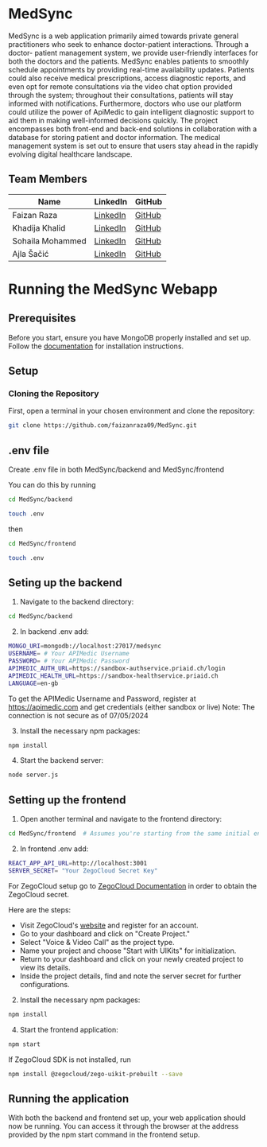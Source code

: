 # MedSync

MedSync is a web application primarily aimed towards private general
practitioners who seek to enhance doctor-patient interactions. Through a doctor-
patient management system, we provide user-friendly interfaces for both the
doctors and the patients. MedSync enables patients to smoothly schedule
appointments by providing real-time availability updates. Patients could also
receive medical prescriptions, access diagnostic reports, and even opt for remote
consultations via the video chat option provided through the system; throughout
their consultations, patients will stay informed with notifications. Furthermore,
doctors who use our platform could utilize the power of ApiMedic to gain intelligent
diagnostic support to aid them in making well-informed decisions quickly. The
project encompasses both front-end and back-end solutions in collaboration with
a database for storing patient and doctor information. The medical management
system is set out to ensure that users stay ahead in the rapidly evolving digital
healthcare landscape.

## Team Members

| Name              | LinkedIn                                | GitHub                                 |
|-------------------|-----------------------------------------|----------------------------------------|
| Faizan Raza       | [LinkedIn](https://www.linkedin.com/in/faizanraza09/) | [GitHub](https://github.com/faizanraza09)       |
| Khadija Khalid    | [LinkedIn](https://www.linkedin.com/in/khadija-khalid-117873264/) | [GitHub](https://github.com/khadija24268)       |
| Sohaila Mohammed  | [LinkedIn](https://www.linkedin.com/in/sohaila-m-9364492b4/) | [GitHub](https://github.com/Sohila-Mohammed)       |
| Ajla Šačić        | [LinkedIn](https://www.linkedin.com/in/ajla-sacic-706749249/) | [GitHub](https://github.com/aylasacic)       |


# Running the MedSync Webapp

## Prerequisites
Before you start, ensure you have MongoDB properly installed and set up. Follow the [documentation](https://www.mongodb.com/docs/manual/installation/) for installation instructions.

## Setup

### Cloning the Repository
First, open a terminal in your chosen environment and clone the repository:

```bash
git clone https://github.com/faizanraza09/MedSync.git
```

## .env file
Create .env file in both MedSync/backend and MedSync/frontend

You can do this by running
```bash
cd MedSync/backend

touch .env
```

then

```bash
cd MedSync/frontend

touch .env
```

## Seting up the backend

1. Navigate to the backend directory:
```bash
cd MedSync/backend
```

2. In backend .env add:
```bash
MONGO_URI=mongodb://localhost:27017/medsync
USERNAME= # Your APIMedic Username
PASSWORD= # Your APIMedic Password
APIMEDIC_AUTH_URL=https://sandbox-authservice.priaid.ch/login
APIMEDIC_HEALTH_URL=https://sandbox-healthservice.priaid.ch
LANGUAGE=en-gb
```
To get the APIMedic Username and Password, register at https://apimedic.com and get credentials (either sandbox or live)
Note: The connection is not secure as of 07/05/2024

3. Install the necessary npm packages:
```bash
npm install
```
4. Start the backend server:
```bash
node server.js

```
## Setting up the frontend

1. Open another terminal and navigate to the frontend directory:

```bash
cd MedSync/frontend  # Assumes you're starting from the same initial environment
```

2. In frontend .env add:
```bash
REACT_APP_API_URL=http://localhost:3001
SERVER_SECRET= "Your ZegoCloud Secret Key"
```
For ZegoCloud setup go to [ZegoCloud Documentation](https://www.zegocloud.com/docs/) in order to obtain the ZegoCloud secret. 

Here are the steps: <ul>
<li> Visit ZegoCloud's <a href = "https://www.zegocloud.com">website</a> and register for an account. </li>
<li> Go to your dashboard and click on "Create Project."</li>
<li> Select "Voice & Video Call" as the project type.</li>
<li> Name your project and choose "Start with UIKits" for initialization.</li>
<li> Return to your dashboard and click on your newly created project to view its details.</li>
<li> Inside the project details, find and note the server secret for further configurations. </li>
</ul>

2. Install the necessary npm packages:
```bash
npm install
```

4. Start the frontend application:
```bash
npm start
```

If ZegoCloud SDK is not installed, run

```bash
npm install @zegocloud/zego-uikit-prebuilt --save
```

## Running the application
With both the backend and frontend set up, your web application should now be running. You can access it through the browser at the address provided by the npm start command in the frontend setup.







